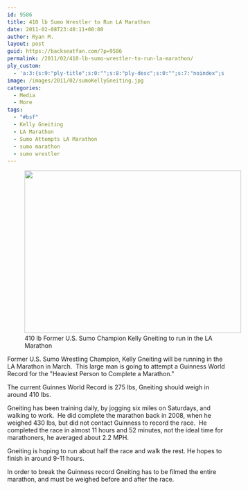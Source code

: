 ```yaml
---
id: 9586
title: 410 lb Sumo Wrestler to Run LA Marathon
date: 2011-02-08T23:40:11+00:00
author: Ryan M.
layout: post
guid: https://backseatfan.com/?p=9586
permalink: /2011/02/410-lb-sumo-wrestler-to-run-la-marathon/
ply_custom:
  - 'a:3:{s:9:"ply-title";s:0:"";s:8:"ply-desc";s:0:"";s:7:"noindex";s:0:"";}'
image: /images/2011/02/sumoKellyGneiting.jpg
categories:
  - Media
  - More
tags:
  - "#bsf"
  - Kelly Gneiting
  - LA Marathon
  - Sumo Attempts LA Marathon
  - sumo marathon
  - sumo wrestler
---
```


<div class="entry">
  <figure id="attachment_9588" style="width: 500px" class="wp-caption aligncenter"><img class="size-full wp-image-9588" title="marathonsumoKellyGneiting" src="/images/2011/02/marathonsumoKellyGneiting.jpg" alt="" width="500" height="375" srcset="/images/2011/02/marathonsumoKellyGneiting.jpg 500w, /images/2011/02/marathonsumoKellyGneiting-300x225.jpg 300w" sizes="(max-width: 500px) 100vw, 500px" /><figcaption class="wp-caption-text">410 lb Former U.S. Sumo Champion Kelly Gneiting to run in the LA Marathon</figcaption></figure>

  <p>
    Former U.S. Sumo Wrestling Champion, Kelly Gneiting will be running in the LA Marathon in March.  This large man is going to attempt a Guinness World Record for the "Heaviest Person to Complete a Marathon."
  </p>

  <p>
    The current Guinnes World Record is 275 lbs, Gneiting should weigh in around 410 lbs.
  </p>

  <p>
    Gneiting has been training daily, by jogging six miles on Saturdays, and walking to work.  He did complete the marathon back in 2008, when he weighed 430 lbs, but did not contact Guinness to record the race.  He completed the race in almost 11 hours and 52 minutes, not the ideal time for marathoners, he averaged about 2.2 MPH.
  </p>

  <p>
    Gneiting is hoping to run about half the race and walk the rest. He hopes to finish in around 9-11 hours.
  </p>

  <p>
    In order to break the Guinness record Gneiting has to be filmed the entire marathon, and must be weighed before and after the race.
  </p>

  <p>
  </p>
</div>
